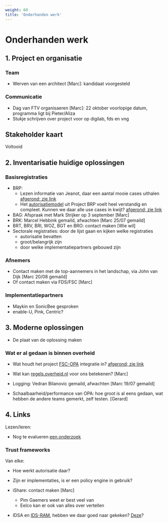 ```yaml
---
weight: 60
title: 'Onderhanden werk'
---
```


# Onderhanden werk

## 1. Project en organisatie

### Team
- Werven van een architect [Marc]: kandidaat voorgesteld

### Communicatie
- Dag van FTV organisaeren [Marc]: 22 oktober voorlopige datum, programma ligt bij Pieter/Aliza
- Stukje schrijven over project voor op digilab, fds en vng

## Stakeholder kaart

Voltooid

## 2. Inventarisatie huidige oplossingen

### Basisregistraties
- BRP: 
  - Lezen informatie van Jeanot, daar een aantal mooie cases uithalen [afgerond; zie link](../../5.architectuur/inventarisatie/registraties/brp#nieuw-brp-model)
  - Het [autorisatiemodel](https://vvng.sharepoint.com/:b:/r/sites/FTV/Gedeelde%20documenten/General/BRP/ASP-Autorisatiemodel.pdf?csf=1&web=1&e=e6AndT) uit Project BRP voelt heel verstandig en compleet. Kunnen we daar alle use cases in kwijt? [afgerond; zie link](../../5.architectuur/inventarisatie/registraties/brp#nieuw-brp-model)
- BAG: Afspraak met Mark Strijker op 3 september [Marc]
- BRK: Marcel Hebbink gemaild, afwachten [Marc 25/07 gemaild]
- BRT, BRV, BRI, WOZ, BGT en BRO: contact maken [Wie wil]
- Sectorale registraties: door de lijst gaan en kijken welke registraties 
  - autorisatie bevatten
  - groot/belangrijk zijn
  - door welke implementatiepartners gebouwd zijn

### Afnemers
- Contact maken met de top-aannemers in het landschap, via John van Dijk [Marc 20/08 gemaild]
- Of contact maken via FDS/FSC [Marc]

### Implementatiepartners
- Maykin en SonicBee gesproken
- enable-U, Pink, Centric?

## 3. Moderne oplossingen

- De plaat van de oplossing maken

### Wat er al gedaan is binnen overheid
- Wat houdt het project [FSC-OPA](https://gitlab.com/digilab.overheid.nl/platform/fsc-opa-integration) integratie in? [afgerond; zie link](../../5.architectuur/inventarisatie/projecten/fsc_opa_integration)
- Wat kan [regels.overheid.nl](https://regels.overheid.nl/) voor ons betekenen? [Marc]
- Logging: Vedran Bilanovic gemaild, afwachten [Marc 19/07 gemaild]

- Schaalbaarheid/performance van OPA: hoe groot is al eens gedaan, wat hebben de andere teams gemerkt, zelf testen.  [Gerard]

## 4. Links

Lezen/leren:
- Nog te evalueren [een onderzoek](https://www.cs.ru.nl/~jhh/publications/abc-of-abcs.pdf)

### Trust frameworks
Van elke:
- Hoe werkt autorisatie daar?
- Zijn er implementaties, is er een policy engine in gebruik?

- iShare: contact maken [Marc]
  - Pim Gaemers weet er best veel van
  - Eelco kan er ook van alles over vertellen
- IDSA en [IDS-RAM](https://docs.internationaldataspaces.org/ids-knowledgebase/v/ids-ram-4), hebben we daar goed naar gekeken? [Deze](https://docs.geostandaarden.nl/eu/VerkenningDataspaces/)?

  